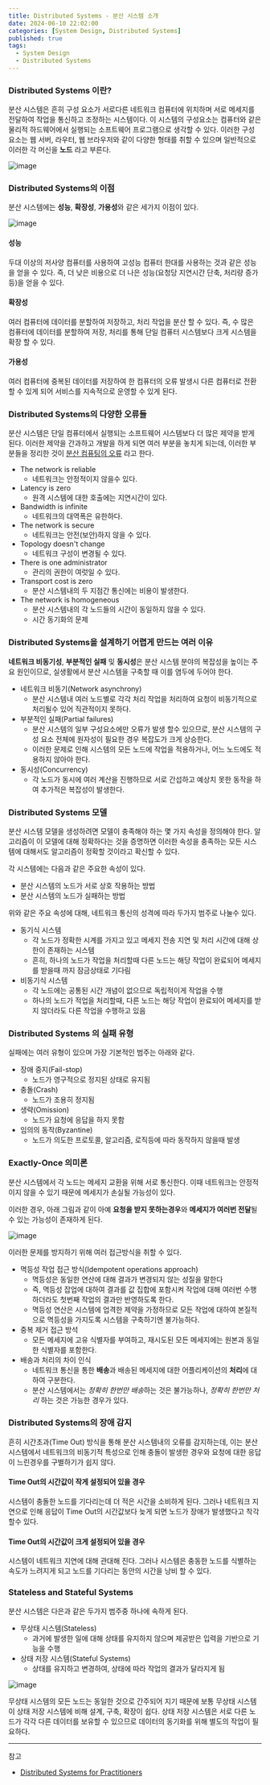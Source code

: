 ```yaml
---
title: Distributed Systems - 분산 시스템 소개
date: 2024-06-10 22:02:00
categories: [System Design, Distributed Systems]
published: true
tags:
  - System Design
  - Distributed Systems
---
```


### Distributed Systems 이란?

분산 시스템은 흔히 구성 요소가 서로다른 네트워크 컴퓨터에 위치하며 서로 메세지를 전달하여 작업을 통신하고 조정하는 시스템이다.
이 시스템의 구성요소는 컴퓨터와 같은 물리적 하드웨어에서 실행되는 소프트웨어 프로그램으로 생각할 수 있다.
이러한 구성 요소는 웹 서버, 라우터, 웹 브라우저와 같이 다양한 형태를 취할 수 있으며 일반적으로 이러한 각 머신을 **노드** 라고 부른다.

![image](https://learnable-static.s3.amazonaws.com/premium/reeedr/books/distributed-systems-for-practitioners/images/000037.jpg)

### Distributed Systems의 이점

분산 시스템에는 **성능**, **확장성**, **가용성**와 같은 세가지 이점이 있다.

![image](https://www.researchgate.net/publication/359933075/figure/fig6/AS:1145127271710732@1650031025057/Interaction-design-principles-a-Traditional-interaction-design-principles-b.jpg)

#### 성능

두대 이상의 저사양 컴퓨터를 사용하여 고성능 컴퓨터 한대를 사용하는 것과 같은 성능을 얻을 수 있다.
즉, 더 낮은 비용으로 더 나은 성능(요청당 지연시간 단축, 처리량 증가 등)을 얻을 수 있다.

#### 확장성

여러 컴퓨터에 데이터를 분할하여 저장하고, 처리 작업을 분산 할 수 있다.
즉, 수 많은 컴퓨터에 데이터를 분할하여 저장, 처리를 통해 단일 컴퓨터 시스템보다 크게 시스템을 확장 할 수 있다.

#### 가용성

여러 컴퓨터에 중복된 데이터를 저장하여 한 컴퓨터의 오류 발생시 다른 컴퓨터로 전환 할 수 있게 되어 서비스를 지속적으로 운영할 수 있게 된다.

### Distributed Systems의 다양한 오류들

분산 시스템은 단일 컴퓨터에서 실행되는 소프트웨어 시스템보다 더 많은 제약을 받게 된다.
이러한 제약을 간과하고 개발을 하게 되면 여러 부분을 놓치게 되는데, 이러한 부분들을 정리한 것이 [분산 컴퓨팅의 오류](https://en.wikipedia.org/wiki/Fallacies_of_distributed_computing) 라고 한다.

- The network is reliable
  - 네트워크는 안정적이지 않을수 있다.
- Latency is zero
  - 원격 시스템에 대한 호출에는 지연시간이 있다.
- Bandwidth is infinite
  - 네트워크의 대역폭은 유한하다.
- The network is secure
  - 네트워크는 안전(보안)하지 않을 수 있다.
- Topology doesn't change
  - 네트워크 구성이 변경될 수 있다.
- There is one administrator
  - 관리의 권한이 여럿일 수 있다.
- Transport cost is zero
  - 분산 시스템내의 두 지점간 통신에는 비용이 발생한다.
- The network is homogeneous
  - 분산 시스템내의 각 노드들의 시간이 동일하지 않을 수 있다.
  - 시간 동기화의 문제

### Distributed Systems을 설계하기 어렵게 만드는 여러 이유

**네트워크 비동기성**, **부분적인 실패** 및 **동시성**은 분산 시스템 분야의 복잡성을 높이는 주요 원인이므로, 실생활에서 분산 시스템을 구축할 때 이를 염두에 두어야 한다.

- 네트워크 비동기(Network asynchrony)
  - 분산 시스템내 여러 노드별로 각각 처리 작업을 처리하여 요청이 비동기적으로 처리될수 있어 직관적이지 못하다.
- 부분적인 실패(Partial failures)
  - 분산 시스템의 일부 구성요소에만 오류가 발생 할수 있으므로, 분산 시스템의 구성 요소 전체에 원자성이 필요한 경우 복잡도가 크게 상승한다.
  - 이러한 문제로 인해 시스템의 모든 노드에 작업을 적용하거나, 어느 노드에도 적용하지 않아야 한다.
- 동시성(Concurrency)
  - 각 노드가 동시에 여러 계산을 진행하므로 서로 간섭하고 예상치 못한 동작을 하여 추가적은 복잡성이 발생한다.

### Distributed Systems 모델

분산 시스템 모델을 생성하려면 모델이 충족해야 하는 몇 가지 속성을 정의해야 한다.
알고리즘이 이 모델에 대해 정확하다는 것을 증명하면 이러한 속성을 충족하는 모든 시스템에 대해서도 알고리즘이 정확할 것이라고 확신할 수 있다.

각 시스템에는 다음과 같은 주요한 속성이 있다.

- 분산 시스템의 노드가 서로 상호 작용하는 방법
- 분산 시스템의 노드가 실패하는 방법

위와 같은 주요 속성에 대해, 네트워크 통신의 성격에 따라 두가지 범주로 나눌수 있다.

- 동기식 시스템
  - 각 노드가 정확한 시계를 가지고 있고 메세지 전송 지연 및 처리 시간에 대해 상한이 존재하는 시스템
  - 흔히, 하나의 노드가 작업을 처리할때 다른 노드는 해당 작업이 완료되어 메세지를 받을때 까지 잠금상태로 기다림
- 비동기식 시스템
  - 각 노드에는 공통된 시간 개념이 없으므로 독립적이게 작업을 수행
  - 하나의 노드가 적업을 처리할때, 다른 노드는 해당 작업이 완료되어 메세지를 받지 않더라도 다른 작업을 수행하고 있음

### Distributed Systems 의 실패 유형

실패에는 여러 유형이 있으며 가장 기본적인 범주는 아래와 같다.

- 장애 중지(Fail-stop)
  - 노드가 영구적으로 정지된 상태로 유지됨
- 충돌(Crash)
  - 노드가 조용히 정지됨
- 생략(Omission)
  - 노드가 요청에 응답을 하지 못함
- 임의의 동작(Byzantine)
  - 노드가 의도한 프로토콜, 알고리즘, 로직등에 따라 동작하지 않을때 발생

### Exactly-Once 의미론

분산 시스템에서 각 노드는 메세지 교환을 위해 서로 통신한다.
이때 네트워크는 안정적이지 않을 수 있기 때문에 메세지가 손실될 가능성이 있다.

이러한 경우, 아래 그림과 같이 아예 **요청을 받지 못하는경우**와 **메세지가 여러번 전달**될 수 있는 가능성이 존재하게 된다.

![image](https://dimosr.github.io/assets/img/posts/exactly_once.jpg)

이러한 문제를 방지하기 위해 여러 접근방식을 취할 수 있다.

- 멱등성 작업 접근 방식(Idempotent operations approach)
  - 멱등성은 동일한 연산에 대해 결과가 변경되지 않는 성질을 말한다
  - 즉, 멱등성 잡업에 대하여 결과를 값 집합에 포함시켜 작업에 대해 여러번 수행하더라도 첫번째 작업의 결과만 반영하도록 한다.
  - 멱등성 연산은 시스템에 업격한 제약을 가정하므로 모든 작업에 대하여 본질적으로 멱등성을 가지도록 시스템을 구축하기엔 불가능하다.
- 중복 제거 접근 방석
  - 모든 메세지에 고유 식별자를 부여하고, 재시도된 모든 메세지에는 원본과 동일한 식별자를 포함한다.
- 배송과 처리의 차이 인식
  - 네트워크 통신을 통한 **배송**과 배송된 메세지에 대한 어플리케이션의 **처리**에 대하여 구분한다.
  - 분산 시스템에서는 *정확히 한번만 배송*하는 것은 불가능하나, _정확히 한번만 처리_ 하는 것은 가능한 경우가 있다.

### Distributed Systems의 장애 감지

흔히 시간초과(Time Out) 방식을 통해 분산 시스템내의 오류를 감지하는데,
이는 분산 시스템에서 네트워크의 비동기적 특성으로 인해 충돌이 발생한 경우와 요청에 대한 응답이 느린경우를 구별하기가 쉽지 않다.

#### Time Out의 시간값이 작게 설정되어 있을 경우

시스템이 충돌한 노드를 기다리는데 더 적은 시간을 소비하게 된다.
그러나 네트워크 지연으로 인해 응답이 Time Out의 시간값보다 늦게 되면 노드가 장애가 발생했다고 착각할수 있다.

#### Time Out의 시간값이 크게 설정되어 있을 경우

시스템이 네트워크 지연에 대해 관대해 진다.
그러나 시스템은 충동한 노드를 식별하는 속도가 느려지게 되고 노드를 기다리는 동안의 시간을 낭비 할 수 있다.

### Stateless and Stateful Systems

분산 시스템은 다은과 같은 두가지 범주중 하나에 속하게 된다.

- 무상태 시스템(Stateless)
  - 과거에 발생한 일에 대해 상태를 유지하지 않으며 제공받은 입력을 기반으로 기능을 수행
- 상태 저장 시스템(Stateful Systems)
  - 상태를 유지하고 변경하여, 상태에 따라 작업의 결과가 달라지게 됨

![image](https://media.geeksforgeeks.org/wp-content/uploads/20240515181222/Stateful-vs-Stateless-Architecture.webp)

무상태 시스템의 모든 노드는 동일한 것으로 간주되어 지기 때문에 보통 무상태 시스템이 상태 저장 시스템에 비해 설계, 구축, 확장이 쉽다.
상태 저장 시스템은 서로 다른 노드가 각각 다른 데이터를 보유할 수 있으므로 데이터의 동기화를 위해 별도의 작업이 필요하다.

---

참고

- [Distributed Systems for Practitioners](https://www.educative.io/courses/distributed-systems-practitioners)
